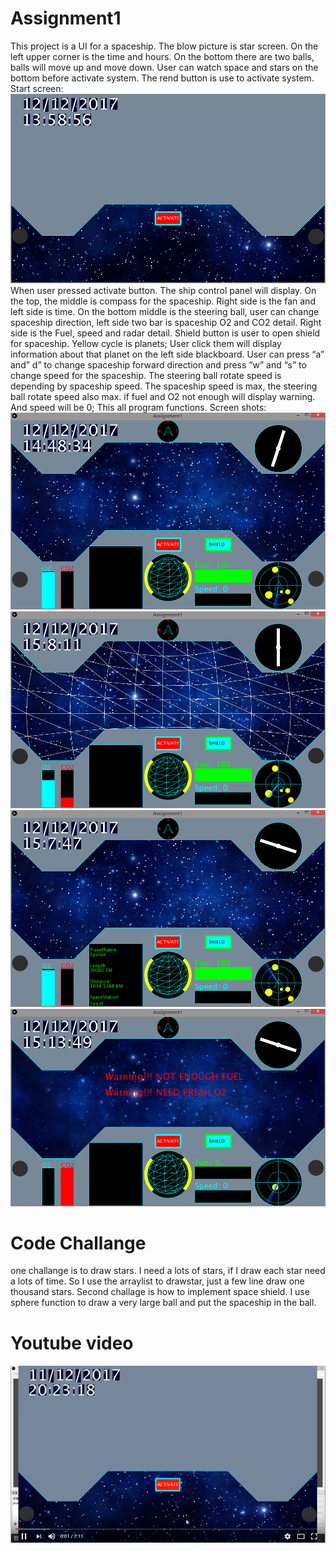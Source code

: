 # Assignment1
This project is a UI for a spaceship.
The blow picture is star screen. On the left upper corner is the time and hours. On the bottom there are two balls, balls will move up and move down. User can watch space and stars on the bottom before activate system. The rend button is use to activate system. 
Start screen:
![alt text](https://github.com/MinhuiChen1996/Assignment1/blob/master/Data/oop_1.png)
When user pressed activate button. The ship control panel will display. On the top, the middle is compass for the spaceship. Right side is the fan and left side is time. On the bottom middle is the steering ball, user can change spaceship direction, left side two bar is spaceship O2 and CO2 detail. Right side is the Fuel, speed and radar detail. Shield button is user to open shield for spaceship. Yellow cycle is planets; User click them will display information about that planet on the left side blackboard. 
User can press “a” and” d” to change spaceship forward direction and press “w” and “s” to change speed for the spaceship.  The steering ball rotate speed is depending by spaceship speed. The spaceship speed is max, the steering ball rotate speed also max. if fuel and O2 not enough will display warning.  And speed will be 0; This all program functions.
Screen shots:
![alt text](https://github.com/MinhuiChen1996/Assignment1/blob/master/Data/oop_2.png "Control Panel")
![alt text](https://github.com/MinhuiChen1996/Assignment1/blob/master/Data/oop_3.png "Shield Open")
![alt text](https://github.com/MinhuiChen1996/Assignment1/blob/master/Data/oop_4.png "Planet Detail")
![alt text](https://github.com/MinhuiChen1996/Assignment1/blob/master/Data/oop_5.png "No Fuel and O2")
# Code Challange
one challange is to draw stars. I need a lots of stars, if I draw each star need a lots of time. So I use the arraylist to drawstar, just a few line draw one thousand stars.
Second challage is how to implement space shield. I use sphere function to draw a very large ball and put the spaceship in the ball. 

# Youtube video
![alt text](https://github.com/MinhuiChen1996/Assignment1/blob/master/Data/oop_6.png)<a href="https://www.youtube.com/watch?v=HdtjXp0Jvzs"></a>